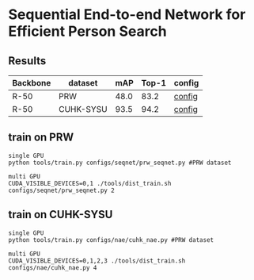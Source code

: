 # Sequential End-to-end Network for Efficient Person Search

## Results
|   Backbone   |  dataset |  mAP | Top-1 |       config         |
|--------------|--------- |------|-------|----------------------|
|   R-50       | PRW      | 48.0 |  83.2 | [config](prw_seqnet.py) |
|   R-50       | CUHK-SYSU| 93.5 |  94.2 | [config](cuhk_seqnet.py)|

## train on PRW
    single GPU
    python tools/train.py configs/seqnet/prw_seqnet.py #PRW dataset

    multi GPU
    CUDA_VISIBLE_DEVICES=0,1 ./tools/dist_train.sh configs/seqnet/prw_seqnet.py 2

## train on CUHK-SYSU
    single GPU
    python tools/train.py configs/nae/cuhk_nae.py #PRW dataset

    multi GPU
    CUDA_VISIBLE_DEVICES=0,1,2,3 ./tools/dist_train.sh configs/nae/cuhk_nae.py 4
